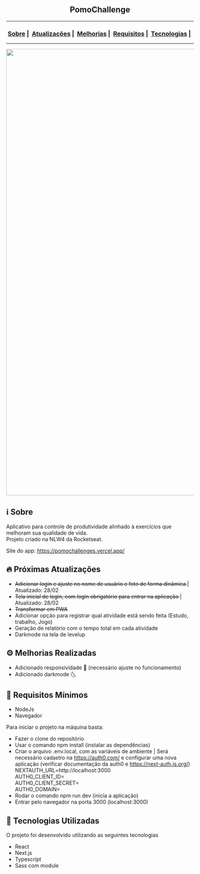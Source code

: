 <h2 align="center">PomoChallenge</h2>

___


<h3 align="center">
  <a href="#information_source-sobre">Sobre</a>&nbsp;|&nbsp;
  <a href="#fire-próximas-atualizações">Atualizações</a>&nbsp;|&nbsp;
  <a href="#gear-melhorias-realizadas">Melhorias</a>&nbsp;|&nbsp;
  <a href="#seedling-requisitos-mínimos">Requisitos</a>&nbsp;|&nbsp;
  <a href="#rocket-tecnologias-utilizadas">Tecnologias</a>&nbsp;|&nbsp;
</h3>

___

<img src="https://i.ibb.co/BT6MGnz/pomochallenge.gif" width="1200">

## :information_source: Sobre

Aplicativo para controle de produtividade alinhado à exercícios que melhoram sua qualidade de vida. </br>
Projeto criado na NLW4 da Rocketseat. </br>

Site do app: https://pomochallenges.vercel.app/

## :fire: Próximas Atualizações

- <s>Adicionar login e ajuste no nome de usuário e foto de forma dinâmica </s>  | Atualizado: 28/02
- <s>Tela inicial de login, com login obrigatório para entrar na aplicação  </s>  | Atualizado: 28/02
- <s>Transformar em PWA </s>
- Adicionar opção para registrar qual atividade está sendo feita (Estudo, trabalho, Jogo)
- Geração de relatório com o tempo total em cada atividade
- Darkmode na tela de levelup

## :gear: Melhorias Realizadas

- Adicionado responsividade :iphone: (necessário ajuste no funcionamento)
- Adicionado darkmode 🌜

## :seedling: Requisitos Mínimos

- NodeJs
- Navegador

Para iniciar o projeto na máquina basta:
- Fazer o clone do repositório
- Usar o comando npm install (instalar as dependências)
- Criar o arquivo .env.local, com as variáveis de ambiente | Será necessário cadastro na https://auth0.com/ e configurar uma nova aplicação (verificar documentação da auth0 e https://next-auth.js.org/) </br>
NEXTAUTH_URL=http://localhost:3000 </br>
AUTH0_CLIENT_ID=  </br>
AUTH0_CLIENT_SECRET=  </br>
AUTH0_DOMAIN= </br>
- Rodar o comando npm run dev (inicia a aplicação)
- Entrar pelo navegador na porta 3000 (localhost:3000)


## :rocket: Tecnologias Utilizadas 

O projeto foi desenvolvido utilizando as seguintes tecnologias

- React
- Next.js
- Typescript
- Sass com module


